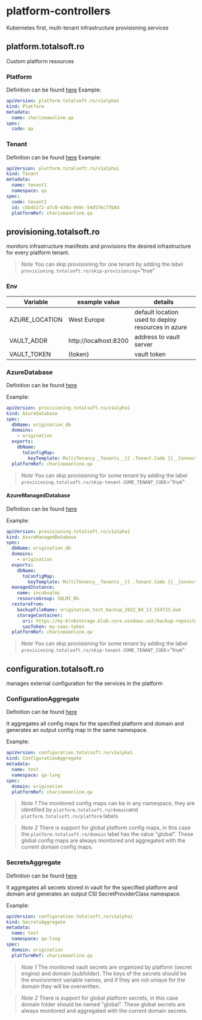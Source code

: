 # platform-controllers
Kubernetes first, multi-tenant infrastructure provisioning services

## platform.totalsoft.ro
Custom platform resources
### Platform
Definition can be found [here](./helm/crds/platform.totalsoft.ro_platforms.yaml)
Example:
```yaml
apiVersion: platform.totalsoft.ro/v1alpha1
kind: Platform
metadata:
  name: charismaonline.qa
spec:
  code: qa
```

### Tenant
Definition can be found [here](./helm/crds/platform.totalsoft.ro_tenants.yaml)
Example:
```yaml
apiVersion: platform.totalsoft.ro/v1alpha1
kind: Tenant
metadata:
  name: tenant1
  namespace: qa
spec:
  code: tenant1
  id: cbb451f2-a7c0-430a-949c-54d576c77b8d
  platformRef: charismaonline.qa
```

## provisioning.totalsoft.ro
monitors infrastructure manifests and provisions the desired infrastructure for every platform tenant.

> *Note* You can skip provisioning for one tenant by adding the label `provisioning.totalsoft.ro/skip-provisioning`="true"

### Env
| Variable       | example value         | details                                            |
|----------------|-----------------------|----------------------------------------------------|
| AZURE_LOCATION | West Europe           | default location used to deploy resources in azure |
| VAULT_ADDR     | http://localhost:8200 | address to vault server                            |
| VAULT_TOKEN    | {token}               | vault token                                        |


### AzureDatabase
Definition can be found [here](./helm/crds/provisioning.totalsoft.ro_azuredatabases.yaml)

Example:
```yaml
apiVersion: provisioning.totalsoft.ro/v1alpha1
kind: AzureDatabase
spec:
  dbName: origination_db
  domains:
    - origination
  exports:
    dbName:
      toConfigMap:
        keyTemplate: MultiTenancy__Tenants__{{ .Tenant.Code }}__ConnectionStrings__Database
  platformRef: charismaonline.qa
```

> *Note* You can skip provisioning for some tenant by adding the label `provisioning.totalsoft.ro/skip-tenant-SOME_TENANT_CODE`="true"


#### AzureManagedDatabase
Definition can be found [here](./helm/crds/provisioning.totalsoft.ro_azuremanageddatabases.yaml)

Example:
```yaml
apiVersion: provisioning.totalsoft.ro/v1alpha1
kind: AzureManagedDatabase
spec:
  dbName: origination_db
  domains:
    - origination
  exports:
    dbName:
      toConfigMap:
        keyTemplate: MultiTenancy__Tenants__{{ .Tenant.Code }}__ConnectionStrings__Leasing_Database__Database
  managedInstance:
    name: incubsqlmi
    resourceGroup: SQLMI_RG
  restoreFrom:
    backupFileName: origination_test_backup_2022_04_13_154723.bak
    storageContainer:
      uri: https://my-blobstorage.blob.core.windows.net/backup-repository
      sasToken: my-saas-token
  platformRef: charismaonline.qa
```
> *Note* You can skip provisioning for some tenant by adding the label `provisioning.totalsoft.ro/skip-tenant-SOME_TENANT_CODE`="true"


## configuration.totalsoft.ro
manages external configuration for the services in the platform

### ConfigurationAggregate
Definition can be found [here](./helm/crds/configuration.totalsoft.ro_configurationaggregates.yaml)

It aggregates all config maps for the specified platform and domain and generates an output config map in the same namespace.

Example:
```yaml
apiVersion: configuration.totalsoft.ro/v1alpha1
kind: ConfigurationAggregate
metadata:
  name: test
  namespace: qa-lsng
spec:
  domain: origination
  platformRef: charismaonline.qa
```

> *Note 1* The monitored config maps can be in any namespace, they are identified by `platform.totalsoft.ro/domain`and `platform.totalsoft.ro/platform` labels

> *Note 2* There is support for global platform config maps, in this case the `platform.totalsoft.ro/domain` label has the value "global". These global config maps are always monitored and aggregated with the current domain config maps.

### SecretsAggregate
Definition can be found [here](./helm/crds/configuration.totalsoft.ro_secretsaggregates.yaml)

It aggregates all secrets stored in vault for the specified platform and domain and generates an output CSI SecretProviderClass namespace.

Example:
```yaml
apiVersion: configuration.totalsoft.ro/v1alpha1
kind: SecretsAggregate
metadata:
  name: test
  namespace: qa-lsng
spec:
  domain: origination
  platformRef: charismaonline.qa
```

> *Note 1* The monitored vault secrets are organized by platform (secret engine) and domain (subfolder). The keys of the secrets should be the environment variable names, and if they are not unique for the domain they will be overwritten.

> *Note 2* There is support for global platform secrets, in this case domain folder should be named "global". These global secrets are always monitored and aggregated with the current domain secrets.